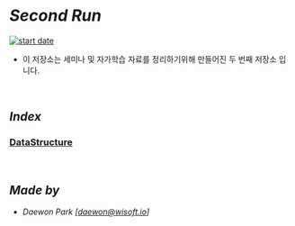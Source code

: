 # *Second Run*
[![start date](https://img.shields.io/badge/START-19.05.09-orange.svg?style=flat-square&logo=github)]()
- 이 저장소는 세미나 및 자가학습 자료를 정리하기위해 만들어진 두 번째 저장소 입니다.

<br>

## *Index*
 ### **[DataStructure](https://github.com/MoochiPark/first-run/tree/master/DataStructure)**

<br>

## *Made by*
 - *Daewon Park* *[<daewon@wisoft.io>]*

